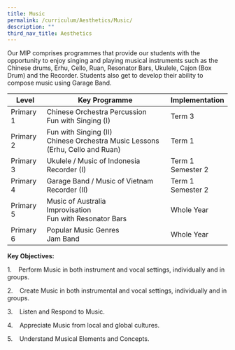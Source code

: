 ```yaml
---
title: Music
permalink: /curriculum/Aesthetics/Music/
description: ""
third_nav_title: Aesthetics
---
```

Our MIP comprises programmes that provide our students with the opportunity to enjoy singing and playing musical instruments such as the Chinese drums, Erhu, Cello, Ruan, Resonator Bars, Ukulele, Cajon (Box Drum) and the Recorder. Students also get to develop their ability to compose music using Garage Band.

| Level | Key Programme | Implementation |
| -------- | -------- | -------- |
| Primary 1     | Chinese Orchestra Percussion<br>Fun with Singing (I)     | Term 3    |
|Primary 2|Fun with Singing (II)<br>Chinese Orchestra Music Lessons (Erhu, Cello and Ruan)|Term 1|
|Primary 3|Ukulele / Music of Indonesia<br>Recorder (I)|Term 1<br>Semester 2|
|Primary 4|Garage Band / Music of Vietnam<br>Recorder (II)|Term 1<br>Semester 2|
Primary 5|Music of Australia<br>Improvisation<br>Fun with Resonator Bars|Whole Year
|Primary 6|Popular Music Genres<br>Jam Band|Whole Year

**Key Objectives:** 

1.    Perform Music in both instrument and vocal settings, individually and in groups.

2.    Create Music in both instrumental and vocal settings, individually and in groups.

3.    Listen and Respond to Music.

4.    Appreciate Music from local and global cultures.

5.    Understand Musical Elements and Concepts.
